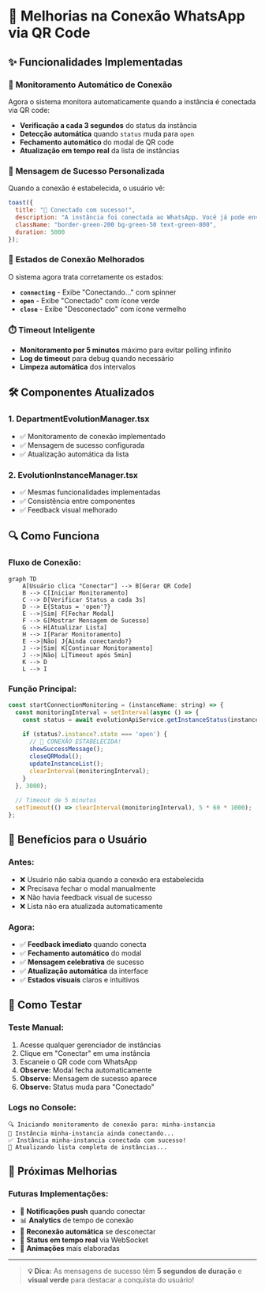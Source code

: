 # 🎉 Melhorias na Conexão WhatsApp via QR Code

## ✨ Funcionalidades Implementadas

### 📱 **Monitoramento Automático de Conexão**

Agora o sistema monitora automaticamente quando a instância é conectada via QR code:

- **Verificação a cada 3 segundos** do status da instância
- **Detecção automática** quando `status` muda para `open` 
- **Fechamento automático** do modal de QR code
- **Atualização em tempo real** da lista de instâncias

### 🎊 **Mensagem de Sucesso Personalizada**

Quando a conexão é estabelecida, o usuário vê:

```javascript
toast({
  title: "🎉 Conectado com sucesso!",
  description: "A instância foi conectada ao WhatsApp. Você já pode enviar e receber mensagens!",
  className: "border-green-200 bg-green-50 text-green-800",
  duration: 5000
});
```

### 🔄 **Estados de Conexão Melhorados**

O sistema agora trata corretamente os estados:

- **`connecting`** - Exibe "Conectando..." com spinner
- **`open`** - Exibe "Conectado" com ícone verde
- **`close`** - Exibe "Desconectado" com ícone vermelho

### ⏱️ **Timeout Inteligente**

- **Monitoramento por 5 minutos** máximo para evitar polling infinito
- **Log de timeout** para debug quando necessário
- **Limpeza automática** dos intervalos

## 🛠️ Componentes Atualizados

### 1. **DepartmentEvolutionManager.tsx**
- ✅ Monitoramento de conexão implementado
- ✅ Mensagem de sucesso configurada
- ✅ Atualização automática da lista

### 2. **EvolutionInstanceManager.tsx**
- ✅ Mesmas funcionalidades implementadas
- ✅ Consistência entre componentes
- ✅ Feedback visual melhorado

## 🔍 Como Funciona

### **Fluxo de Conexão:**

```mermaid
graph TD
    A[Usuário clica "Conectar"] --> B[Gerar QR Code]
    B --> C[Iniciar Monitoramento]
    C --> D[Verificar Status a cada 3s]
    D --> E{Status = 'open'?}
    E -->|Sim| F[Fechar Modal]
    F --> G[Mostrar Mensagem de Sucesso]
    G --> H[Atualizar Lista]
    H --> I[Parar Monitoramento]
    E -->|Não| J{Ainda conectando?}
    J -->|Sim| K[Continuar Monitoramento]
    J -->|Não| L[Timeout após 5min]
    K --> D
    L --> I
```

### **Função Principal:**

```javascript
const startConnectionMonitoring = (instanceName: string) => {
  const monitoringInterval = setInterval(async () => {
    const status = await evolutionApiService.getInstanceStatus(instanceName, false);
    
    if (status?.instance?.state === 'open') {
      // 🎉 CONEXÃO ESTABELECIDA!
      showSuccessMessage();
      closeQRModal();
      updateInstanceList();
      clearInterval(monitoringInterval);
    }
  }, 3000);
  
  // Timeout de 5 minutos
  setTimeout(() => clearInterval(monitoringInterval), 5 * 60 * 1000);
};
```

## 🎯 Benefícios para o Usuário

### **Antes:**
- ❌ Usuário não sabia quando a conexão era estabelecida
- ❌ Precisava fechar o modal manualmente
- ❌ Não havia feedback visual de sucesso
- ❌ Lista não era atualizada automaticamente

### **Agora:**
- ✅ **Feedback imediato** quando conecta
- ✅ **Fechamento automático** do modal
- ✅ **Mensagem celebrativa** de sucesso
- ✅ **Atualização automática** da interface
- ✅ **Estados visuais** claros e intuitivos

## 🧪 Como Testar

### **Teste Manual:**
1. Acesse qualquer gerenciador de instâncias
2. Clique em "Conectar" em uma instância
3. Escaneie o QR code com WhatsApp
4. **Observe:** Modal fecha automaticamente
5. **Observe:** Mensagem de sucesso aparece
6. **Observe:** Status muda para "Conectado"

### **Logs no Console:**
```
🔍 Iniciando monitoramento de conexão para: minha-instancia
🔄 Instância minha-instancia ainda conectando...
✅ Instância minha-instancia conectada com sucesso!
🔄 Atualizando lista completa de instâncias...
```

## 🚀 Próximas Melhorias

### **Futuras Implementações:**
- 🔔 **Notificações push** quando conectar
- 📊 **Analytics** de tempo de conexão
- 🔁 **Reconexão automática** se desconectar
- 📱 **Status em tempo real** via WebSocket
- 🎨 **Animações** mais elaboradas

---

> **💡 Dica:** As mensagens de sucesso têm **5 segundos de duração** e **visual verde** para destacar a conquista do usuário! 